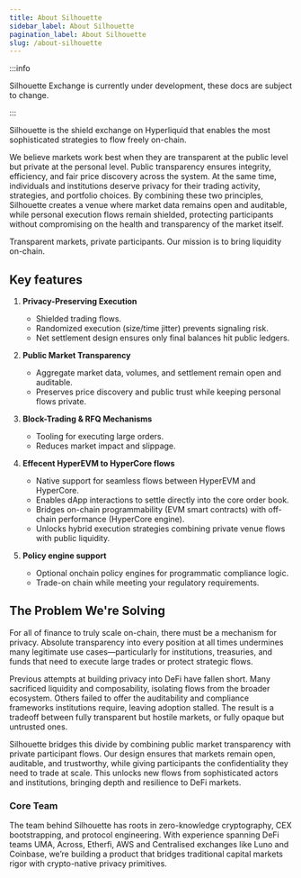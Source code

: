 ```yaml
---
title: About Silhouette
sidebar_label: About Silhouette
pagination_label: About Silhouette
slug: /about-silhouette
---
```


:::info

Silhouette Exchange is currently under development, these docs are subject to change.

:::

Silhouette is the shield exchange on Hyperliquid that enables the most sophisticated strategies to flow freely on-chain. 

We believe markets work best when they are transparent at the public level but private at the personal level. Public transparency ensures integrity, efficiency, and fair price discovery across the system. At the same time, individuals and institutions deserve privacy for their trading activity, strategies, and portfolio choices. By combining these two principles, Silhouette creates a venue where market data remains open and auditable, while personal execution flows remain shielded, protecting participants without compromising on the health and transparency of the market itself.

Transparent markets, private participants. Our mission is to bring liquidity on-chain. 

## Key features

1. **Privacy-Preserving Execution**
    - Shielded trading flows.
	- Randomized execution (size/time jitter) prevents signaling risk.
	- Net settlement design ensures only final balances hit public ledgers.

2. **Public Market Transparency**
	-	Aggregate market data, volumes, and settlement remain open and auditable.
	-	Preserves price discovery and public trust while keeping personal flows private.

3. **Block-Trading & RFQ Mechanisms**
	-	Tooling for executing large orders.
	-	Reduces market impact and slippage.

4. **Effecent HyperEVM to HyperCore flows**
    - Native support for seamless flows between HyperEVM and HyperCore.
	- Enables dApp interactions to settle directly into the core order book.
	- Bridges on-chain programmability (EVM smart contracts) with off-chain performance (HyperCore engine).
	- Unlocks hybrid execution strategies combining private venue flows with public liquidity.

4. **Policy engine support**
    - Optional onchain policy engines for programmatic compliance logic.
    - Trade-on chain while meeting your regulatory requirements. 

## The Problem We're Solving

For all of finance to truly scale on-chain, there must be a mechanism for privacy. Absolute transparency into every position at all times undermines many legitimate use cases—particularly for institutions, treasuries, and funds that need to execute large trades or protect strategic flows. 

Previous attempts at building privacy into DeFi have fallen short. Many sacrificed liquidity and composability, isolating flows from the broader ecosystem. Others failed to offer the auditability and compliance frameworks institutions require, leaving adoption stalled. The result is a tradeoff between fully transparent but hostile markets, or fully opaque but untrusted ones.

Silhouette bridges this divide by combining public market transparency with private participant flows. Our design ensures that markets remain open, auditable, and trustworthy, while giving participants the confidentiality they need to trade at scale. This unlocks new flows from sophisticated actors and institutions, bringing depth and resilience to DeFi markets.

### Core Team

The team behind Silhouette has roots in zero-knowledge cryptography, CEX bootstrapping, and protocol engineering. With experience spanning DeFi teams UMA, Across, Etherfi, AWS and Centralised exchanges like Luno and Coinbase, we’re building a product that bridges traditional capital markets rigor with crypto-native privacy primitives.